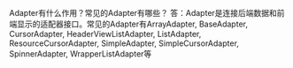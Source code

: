 Adapter有什么作用？常见的Adapter有哪些？ 
答：Adapter是连接后端数据和前端显示的适配器接口。常见的Adapter有ArrayAdapter, BaseAdapter, CursorAdapter, HeaderViewListAdapter, ListAdapter, ResourceCursorAdapter, SimpleAdapter, SimpleCursorAdapter, SpinnerAdapter, WrapperListAdapter等 

